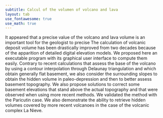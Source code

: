 ```yaml
---
subtitle: Calcul of the volumen of volcano and lava
layout: tab
use_fontawesome: true
use_math: true
---
```


It appeared that a precise value of the volcano and lava volume is an important tool for the geologist to precise 
The calculation of volcanic deposit volume has been drastically improved from two decades because of the apparition of detailed digital elevation models. We proposed here an executable program with its graphical user interface to compute them easily. Contrary to recent calculations that assess the base of the volcano by using a contour interpolation through Delaunay triangulation and which obtain generally flat basement, we also consider the surrounding slopes to obtain the hidden volume in paleo-depression and then to better assess basement topography. We also propose solutions to correct some basement elevations that stand above the actual topography and that were observed when using more recent methods. We validated the method with the Paricutin case. We also demonstrate the ability to retrieve hidden volumes covered by more recent volcanoes in the case of the volcanic complex La Nieve. 
